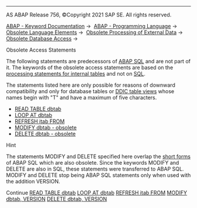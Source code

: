   

* * *

AS ABAP Release 756, ©Copyright 2021 SAP SE. All rights reserved.

[ABAP - Keyword Documentation](https://help.sap.com/doc/abapdocu_756_index_htm/7.56/en-US/abenabap.htm) →  [ABAP - Programming Language](https://help.sap.com/doc/abapdocu_756_index_htm/7.56/en-US/abenabap_reference.htm) →  [Obsolete Language Elements](https://help.sap.com/doc/abapdocu_756_index_htm/7.56/en-US/abenabap_obsolete.htm) →  [Obsolete Processing of External Data](https://help.sap.com/doc/abapdocu_756_index_htm/7.56/en-US/abendata_storage_obsolete.htm) →  [Obsolete Database Access](https://help.sap.com/doc/abapdocu_756_index_htm/7.56/en-US/abendatabase_access_obsolete.htm) → 

Obsolete Access Statements

The following statements are predecessors of [ABAP SQL](https://help.sap.com/doc/abapdocu_756_index_htm/7.56/en-US/abenabap_sql_glosry.htm "Glossary Entry") and are not part of it. The keywords of the obsolete access statements are based on the [processing statements for internal tables](https://help.sap.com/doc/abapdocu_756_index_htm/7.56/en-US/abentable_processing_statements.htm) and not on [SQL](https://help.sap.com/doc/abapdocu_756_index_htm/7.56/en-US/abensql_glosry.htm "Glossary Entry").

The statements listed here are only possible for reasons of downward compatibility and only for database tables or [DDIC table views](https://help.sap.com/doc/abapdocu_756_index_htm/7.56/en-US/abentable_view_glosry.htm "Glossary Entry") whose names begin with "T" and have a maximum of five characters.

-   [READ TABLE dbtab](https://help.sap.com/doc/abapdocu_756_index_htm/7.56/en-US/abapread_table_dbtab.htm)
-   [LOOP AT dbtab](https://help.sap.com/doc/abapdocu_756_index_htm/7.56/en-US/abaploop_at_dbtab.htm)
-   [REFRESH itab FROM](https://help.sap.com/doc/abapdocu_756_index_htm/7.56/en-US/abaprefresh_obsolete.htm)
-   [MODIFY dbtab - obsolete](https://help.sap.com/doc/abapdocu_756_index_htm/7.56/en-US/abapmodify_dbtab_obsolete.htm)
-   [DELETE dbtab - obsolete](https://help.sap.com/doc/abapdocu_756_index_htm/7.56/en-US/abapdelete_dbtab_obsolete.htm)

Hint

The statements MODIFY and DELETE specified here overlap the [short forms](https://help.sap.com/doc/abapdocu_756_index_htm/7.56/en-US/abenabap_sql_short_forms_obsolete.htm) of ABAP SQL which are also obsolete. Since the keywords MODIFY and DELETE are also in SQL, these statements were transferred to ABAP SQL. MODIFY and DELETE stop being ABAP SQL statements only when used with the addition VERSION.

Continue
[READ TABLE dbtab](https://help.sap.com/doc/abapdocu_756_index_htm/7.56/en-US/abapread_table_dbtab.htm)
[LOOP AT dbtab](https://help.sap.com/doc/abapdocu_756_index_htm/7.56/en-US/abaploop_at_dbtab.htm)
[REFRESH itab FROM](https://help.sap.com/doc/abapdocu_756_index_htm/7.56/en-US/abaprefresh_obsolete.htm)
[MODIFY dbtab, VERSION](https://help.sap.com/doc/abapdocu_756_index_htm/7.56/en-US/abapmodify_dbtab_obsolete.htm)
[DELETE dbtab, VERSION](https://help.sap.com/doc/abapdocu_756_index_htm/7.56/en-US/abapdelete_dbtab_obsolete.htm)